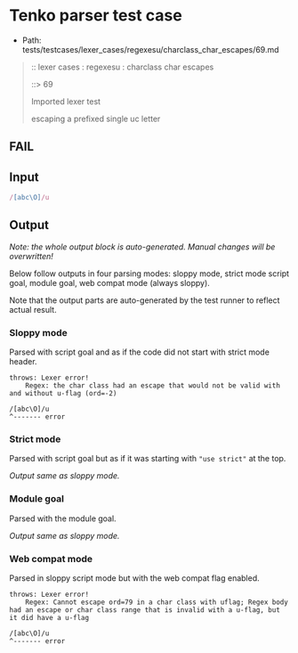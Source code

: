 # Tenko parser test case

- Path: tests/testcases/lexer_cases/regexesu/charclass_char_escapes/69.md

> :: lexer cases : regexesu : charclass char escapes
>
> ::> 69
>
> Imported lexer test
>
> escaping a prefixed single uc letter

## FAIL

## Input

`````js
/[abc\O]/u
`````

## Output

_Note: the whole output block is auto-generated. Manual changes will be overwritten!_

Below follow outputs in four parsing modes: sloppy mode, strict mode script goal, module goal, web compat mode (always sloppy).

Note that the output parts are auto-generated by the test runner to reflect actual result.

### Sloppy mode

Parsed with script goal and as if the code did not start with strict mode header.

`````
throws: Lexer error!
    Regex: the char class had an escape that would not be valid with and without u-flag (ord=-2)

/[abc\O]/u
^------- error
`````

### Strict mode

Parsed with script goal but as if it was starting with `"use strict"` at the top.

_Output same as sloppy mode._

### Module goal

Parsed with the module goal.

_Output same as sloppy mode._

### Web compat mode

Parsed in sloppy script mode but with the web compat flag enabled.

`````
throws: Lexer error!
    Regex: Cannot escape ord=79 in a char class with uflag; Regex body had an escape or char class range that is invalid with a u-flag, but it did have a u-flag

/[abc\O]/u
^------- error
`````

